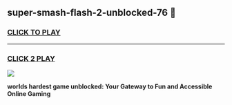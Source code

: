 
## super-smash-flash-2-unblocked-76 👋
<h3>
<a href="https://premium.freeplayer.one?title=super-smash-flash-2-unblocked-76&ref=14F">CLICK TO PLAY</a></h3>
<hr>

<h3>
<a href="https://premium.freeplayer.one?title=super-smash-flash-2-unblocked-76&ref=14F">CLICK 2 PLAY</a>
  
</h3>

<a href="https://premium.freeplayer.one?title=super-smash-flash-2-unblocked-76&ref=12F/"><img src="https://clearcache.store/games.png"></a>


**worlds hardest game unblocked: Your Gateway to Fun and Accessible Online Gaming**
